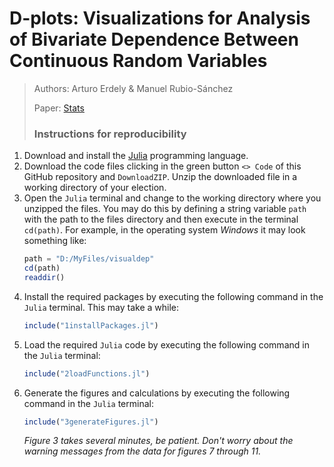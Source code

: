 # D-plots: Visualizations for Analysis of Bivariate Dependence Between Continuous Random Variables

> Authors: Arturo Erdely & Manuel Rubio-Sánchez
>
> Paper: [Stats](https://www.mdpi.com/2571-905X/8/2/43)
>
> ### Instructions for reproducibility

1. Download and install the [Julia](https://julialang.org/downloads/) programming language.
2. Download the code files clicking in the green button `<> Code` of this GitHub repository and `DownloadZIP`. Unzip the downloaded file in a working directory of your election.
3. Open the `Julia` terminal and change to the working directory where you unzipped the files. You may do this by defining a string variable `path` with the path to the files directory and then execute in the terminal `cd(path)`. For example, in the operating system *Windows* it may look something like:
   ```julia
   path = "D:/MyFiles/visualdep"
   cd(path)
   readdir()
   ```
4. Install the required packages by executing the following command in the `Julia` terminal. This may take a while:
   ```julia
   include("1installPackages.jl")
   ```
5. Load the required `Julia` code by executing the following command in the `Julia` terminal:
   ```julia
   include("2loadFunctions.jl")
   ```
6. Generate the figures and calculations by executing the following command in the `Julia` terminal:
   ```julia
   include("3generateFigures.jl")
   ```
   *Figure 3 takes several minutes, be patient. Don't worry about the warning messages from the data for figures 7 through 11.*

